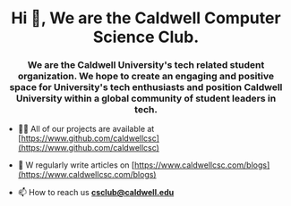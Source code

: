 <h1 align="center">Hi 👋, We are the Caldwell Computer Science Club.</h1>
<h3 align="center">We are the Caldwell University's tech related student organization. We hope to create an engaging and positive space for University's tech enthusiasts and position Caldwell University within a global community of student leaders in tech.</h3>



- 👨‍💻 All of our projects are available at [https://www.github.com/caldwellcsc](https://www.github.com/caldwellcsc)

- 📝 W regularly write articles on [https://www.caldwellcsc.com/blogs](https://www.caldwellcsc.com/blogs)

- 📫 How to reach us **csclub@caldwell.edu**

<p align="left">
</p>
